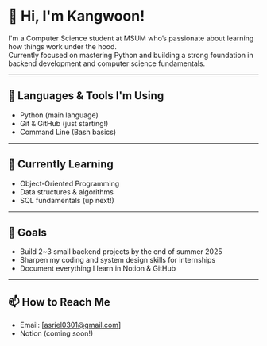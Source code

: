 # 👋 Hi, I'm Kangwoon!

I'm a Computer Science student at MSUM who’s passionate about learning how things work under the hood.  
Currently focused on mastering Python and building a strong foundation in backend development and computer science fundamentals.

---

## 🐍 Languages & Tools I'm Using
- Python (main language)
- Git & GitHub (just starting!)
- Command Line (Bash basics)

---

## 🌱 Currently Learning
- Object-Oriented Programming
- Data structures & algorithms
- SQL fundamentals (up next!)

---

## 🎯 Goals
- Build 2~3 small backend projects by the end of summer 2025
- Sharpen my coding and system design skills for internships
- Document everything I learn in Notion & GitHub

---

## 📫 How to Reach Me
- Email: [asriel0301@gmail.com]
- Notion (coming soon!)
